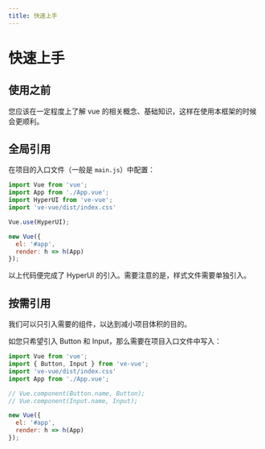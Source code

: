 ```yaml
---
title: 快速上手
---
```

# 快速上手

## 使用之前

您应该在一定程度上了解 vue 的相关概念、基础知识，这样在使用本框架的时候会更顺利。

## 全局引用

在项目的入口文件（一般是 `main.js`）中配置：

```js
import Vue from 'vue';
import App from './App.vue';
import HyperUI from 've-vue';
import 've-vue/dist/index.css'

Vue.use(HyperUI);

new Vue({
  el: '#app',
  render: h => h(App)
});
```

以上代码便完成了 HyperUI 的引入。需要注意的是，样式文件需要单独引入。

## 按需引用

我们可以只引入需要的组件，以达到减小项目体积的目的。

如您只希望引入 Button 和 Input，那么需要在项目入口文件中写入：

```js
import Vue from 'vue';
import { Button, Input } from 've-vue';
import 've-vue/dist/index.css'
import App from './App.vue';

// Vue.component(Button.name, Button);
// Vue.component(Input.name, Input);

new Vue({
  el: '#app',
  render: h => h(App)
});
```

<!-- ## 特别提醒

在使用 HyperUI 时，您需要使用 `border-box` 盒模型，否则会影响样式。CSS 代码示例：

```css
*, *::before, *::after {
    box-sizing: border-box;
    margin: 0;
    padding: 0;
}
``` -->

<!-- 至此，一个基于 Vue 和 HyperUI 的开发环境已经搭建完毕，现在就可以编写代码了。 :tada: :tada: -->

<!-- 各个组件的使用方法请参阅它们各自的文档。 -->